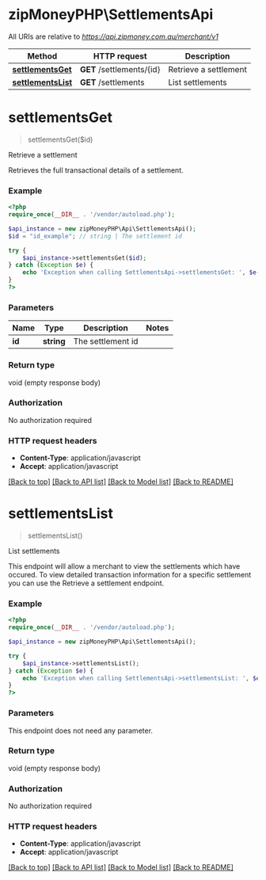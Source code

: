 # zipMoneyPHP\SettlementsApi

All URIs are relative to *https://api.zipmoney.com.au/merchant/v1*

Method | HTTP request | Description
------------- | ------------- | -------------
[**settlementsGet**](SettlementsApi.md#settlementsGet) | **GET** /settlements/{id} | Retrieve a settlement
[**settlementsList**](SettlementsApi.md#settlementsList) | **GET** /settlements | List settlements


# **settlementsGet**
> settlementsGet($id)

Retrieve a settlement

Retrieves the full transactional details of a settlement.

### Example
```php
<?php
require_once(__DIR__ . '/vendor/autoload.php');

$api_instance = new zipMoneyPHP\Api\SettlementsApi();
$id = "id_example"; // string | The settlement id

try {
    $api_instance->settlementsGet($id);
} catch (Exception $e) {
    echo 'Exception when calling SettlementsApi->settlementsGet: ', $e->getMessage(), PHP_EOL;
}
?>
```

### Parameters

Name | Type | Description  | Notes
------------- | ------------- | ------------- | -------------
 **id** | **string**| The settlement id |

### Return type

void (empty response body)

### Authorization

No authorization required

### HTTP request headers

 - **Content-Type**: application/javascript
 - **Accept**: application/javascript

[[Back to top]](#) [[Back to API list]](../../README.md#documentation-for-api-endpoints) [[Back to Model list]](../../README.md#documentation-for-models) [[Back to README]](../../README.md)

# **settlementsList**
> settlementsList()

List settlements

This endpoint will allow a merchant to view the settlements which have occured. To view detailed transaction information for a specific settlement you can use the Retrieve a settlement endpoint.

### Example
```php
<?php
require_once(__DIR__ . '/vendor/autoload.php');

$api_instance = new zipMoneyPHP\Api\SettlementsApi();

try {
    $api_instance->settlementsList();
} catch (Exception $e) {
    echo 'Exception when calling SettlementsApi->settlementsList: ', $e->getMessage(), PHP_EOL;
}
?>
```

### Parameters
This endpoint does not need any parameter.

### Return type

void (empty response body)

### Authorization

No authorization required

### HTTP request headers

 - **Content-Type**: application/javascript
 - **Accept**: application/javascript

[[Back to top]](#) [[Back to API list]](../../README.md#documentation-for-api-endpoints) [[Back to Model list]](../../README.md#documentation-for-models) [[Back to README]](../../README.md)

